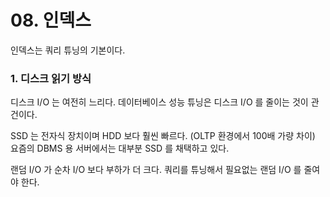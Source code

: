 # 08. 인덱스

인덱스는 쿼리 튜닝의 기본이다.

### 1. 디스크 읽기 방식

디스크 I/O 는 여전히 느리다. 데이터베이스 성능 튜닝은 디스크 I/O 를 줄이는 것이 관건이다.

SSD 는 전자식 장치이며 HDD 보다 훨씬 빠르다. (OLTP 환경에서 100배 가량 차이) 요즘의 DBMS 용 서버에서는 대부분 SSD 를 채택하고 있다.

랜덤 I/O 가 순차 I/O 보다 부하가 더 크다. 쿼리를 튜닝해서 필요없는 랜덤 I/O 를 줄여야 한다.

